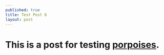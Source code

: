 ```yaml
---
published: true
title: Test Post 8
layout: post
---
```


# This is a post for testing [porpoises](http://en.wikipedia.org/wiki/Porpoise).
